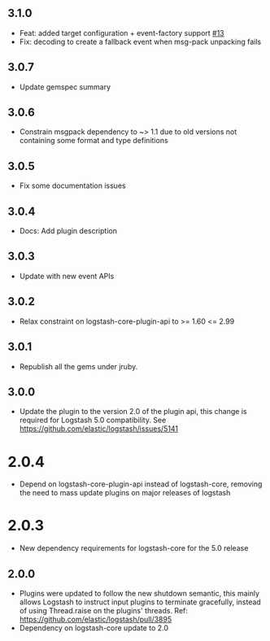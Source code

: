## 3.1.0
  - Feat: added target configuration + event-factory support [#13](https://github.com/logstash-plugins/logstash-codec-msgpack/pull/13)
  - Fix: decoding to create a fallback event when msg-pack unpacking fails

## 3.0.7
  - Update gemspec summary

## 3.0.6
  - Constrain msgpack dependency to ~> 1.1 due to old versions not containing some format and type definitions

## 3.0.5
  - Fix some documentation issues

## 3.0.4
  - Docs: Add plugin description  
## 3.0.3
  - Update with new event APIs 
## 3.0.2
  - Relax constraint on logstash-core-plugin-api to >= 1.60 <= 2.99
## 3.0.1
  - Republish all the gems under jruby.
## 3.0.0
  - Update the plugin to the version 2.0 of the plugin api, this change is required for Logstash 5.0 compatibility. See https://github.com/elastic/logstash/issues/5141
# 2.0.4
  - Depend on logstash-core-plugin-api instead of logstash-core, removing the need to mass update plugins on major releases of logstash
# 2.0.3
  - New dependency requirements for logstash-core for the 5.0 release
## 2.0.0
 - Plugins were updated to follow the new shutdown semantic, this mainly allows Logstash to instruct input plugins to terminate gracefully, 
   instead of using Thread.raise on the plugins' threads. Ref: https://github.com/elastic/logstash/pull/3895
 - Dependency on logstash-core update to 2.0

